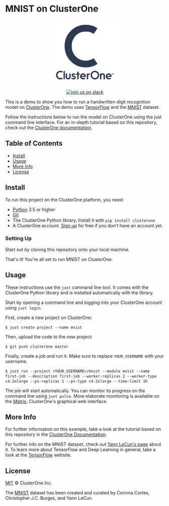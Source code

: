 # MNIST on ClusterOne
<p align="center">
<img src="c1_logo.png" alt="ClusterOne" width="200">
<br>
<br>
<a href="https://slackin-altdyjrdgq.now.sh"><img src="https://slackin-altdyjrdgq.now.sh/badge.svg" alt="join us on slack"></a>
</p>

This is a demo to show you how to run a handwritten digit recognition model on [ClusterOne](https://clusterone.com). The demo uses [TensorFlow](https://tensorflow.org) and the [MNIST](http://yann.lecun.com/exdb/mnist/) dataset.



Follow the instructions below to run the model on ClusterOne using the just command line interface. For an in-depth tutorial based on this repository, check out the [ClusterOne documentation](https://docs.clusterone.com/v1.0/docs/mnist-with-clusterone).

## Table of Contents

- [Install](#install)
- [Usage](#usage)
- [More Info](#more-info)
- [License](#license)

## Install

To run this project on the ClusterOne platform, you need:

- [Python](https://python.org/) 3.5 or higher
- [Git](https://git-scm.com/)
- The ClusterOne Python library. Install it with `pip install clusterone`
- A ClusterOne account. [Sign up](https://clusterone.com/) for free if you don't have an account yet.

### Setting Up

Start out by cloning this repository onto your local machine. 

That's it! You're all set to run MNIST on ClusterOne.

## Usage

These instructions use the `just` command line tool. It comes with the ClusterOne Python library and is installed automatically with the library.

Start by opening a command line and logging into your ClusterOne account using `just login`.

First, create a new project on ClusterOne:

```shell
$ just create project --name mnist
```

Then, upload the code to the new project:

```shell
$ git push clusterone master
```

Finally, create a job and run it. Make sure to replace `YOUR_USERNAME` with your username.

```shell
$ just run --project <YOUR_USERNAME>/mnist --module mnist --name first-job --description first-job --worker-replicas 2 --worker-type c4.2xlarge --ps-replicas 1 --ps-type c4.2xlarge --time-limit 1h
```

The job will start automatically. You can monitor its progress on the command line using `just pulse`. More elaborate monitoring is available on the [Matrix](https://clusterone.com/matrix), ClusterOne's graphical web interface.

## More Info

For further information on this example, take a look at the tutorial based on this repository in the [ClusterOne Documentation](https://docs.clusterone.com/v1.0/docs/mnist-with-clusterone).

For further info on the MNIST dataset, check out [Yann LeCun's page](http://yann.lecun.com/exdb/mnist/) about it. To learn more about TensorFlow and Deep Learning in general, take a look at the [TensorFlow](https://tensorflow.org) website.

## License

[MIT](LICENSE) © ClusterOne Inc.

The [MNIST](http://yann.lecun.com/exdb/mnist/) dataset has been created and curated by Corinna Cortes, Christopher J.C. Burges, and Yann LeCun.